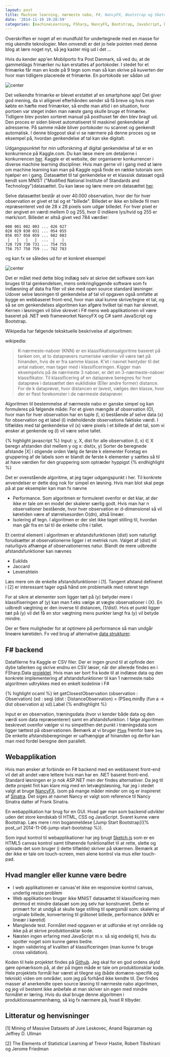 ```yaml
---
layout: post
title: Machine learning, nærmeste nabo, F#, NancyFX, Bootstrap og Sketch.js
date: '2014-11-19 19:28:59'
categories: [machineLearning, FSharp, NancyFX, Bootstrap, JavaScript, kNN]
---
```


Overskriften er noget af en mundfuld for undertegnede med en masse for mig ukendte teknologier. Men omvendt er det jo hele pointen med denne blog at lære noget nyt, så jeg kaster mig ud i det ...

<!--more-->

Hvis du kender app'en Mobilporto fra Post Danmark, så ved du, at de gammeldags frimærker nu kan erstattes af portokoder. I stedet for et frimærke får man en kode på 9 tegn som man så kan skrive på kuverten der hvor man tidligere placerede et frimærke. En portokode ser sådan ud

![center](/images/mobilporto.png)

Det velkendte frimærke er blevet erstattet af en smartphone app! Det giver god mening, da vi alligevel efterhånden sender så få breve og hvis man købte en hæfte med frimærker, så endte man altid i en situation, hvor portoen var steget inden man næste gang skulle bruge et frimærke. Tidligere blev posten sorteret manual på posthuset før den blev bragt ud. Den proces er siden blevet automatiseret til maskinel genkendelse af adresserne. På samme måde bliver portokoder nu scannet og genkendt automatisk. I denne blogpost skal vi se nærmere på denne proces og se eksempel på, hvordan genkendelse af tal kan ske digitalt.

Udgangspunktet for min udforskning af digital genkendelse af tal er en konkurrence på Kaggle.com. Du kan læse mere om detaljerne i konkurrencen [her](https://www.kaggle.com/c/digit-recognizer). Kaggle er et website, der organiserer konkurrencer i diverse machine learning discipliner. Hvis man gerne vil i gang med at lære om machine learning kan man på Kaggle også finde en række tutorials som hjælper en i gang. Datasættet til tal genkendelse er et klassisk datasæt også kendt som MNIST ("Modified National Institute of Standards and Technology")datasættet. Du kan læse og lære mere om datasættet [her](http://yann.lecun.com/exdb/mnist/index.html).

Selve datasættet består at over 40.000 observation, hvor der for hver observation er givet et tal og et "billede". Billedet er ikke en billede fil men repræsenteret ved de 28 x 28 pixels som udgør billedet. For hver pixel er der angivet en værdi mellem 0 og 255, hvor 0 indikere lys/hvid og 255 er mørk/sort. Billedet er altså givet ved 784 værdier:

    000 001 002 003 ... 026 027
    028 029 030 031 ... 054 055
    056 057 058 059 ... 082 083
     |   |   |   |  ...  |   |
    728 729 730 731 ... 754 755
    756 757 758 759 ... 782 783

og kan fx se således ud for et konkret eksempel

![center](/images/kaggleDigitExample.png)

Det er målet med dette blog indlæg selv at skrive det software som kan bruges til tal genkendelsen, mens omkringliggende software som fx indlæsning af data fra filer vil ske med open source standard løsninger. Udover selve løsningen til genkendelse af tal vil opgaven også omfatte at bygge en webbaseret front-end, hvor man skal kunne skrive/tegne et tal, og så se om genkendelses algoritmen kan afgøre hvilket tal man har skrevet. Kernen i løsningen vil blive skrevet i F# mens web applikationen vil være baseret på .NET web frameworket NancyFX og C# samt JavaScript og Bootstrap.

Wikipedia har følgende teksktuelle beskrivelse af algoritmen:

wikipedia:
> K-nærmeste-naboer (KNN) er en klassifikationsalgoritme baseret på tanken om, at to dataprøvers numeriske værdier vil være tæt på hinanden, hvis de er fra samme klasse. K'et i navnet hentyder til det antal naboer, man tager med i klassificeringen. Kigger man eksempelvis på de nærmeste 3 naboer, er det en 3-nærmeste-naboer klassifikator.
Til klassificering af en dataprøve beregnes for hver dataprøve i datasættet den euklidiske (Eller andre former) distance. For de k dataprøver, hvor distancen er lavest, vælges den klasse, hvor der er flest forekomster i de nærmeste dataprøver.

Algoritmen til bestemmelse af nærmeste nabo er ganske simpel og kan formuleres på følgende måde: For et given mængde af observation \(O\), hvor man for hver observation har en tuple (l, x) bestående af selve data \(x\) for observation og et label \(l\) indeholdende observations faktiske værdi. I tilfældes med tal genkendelse vil \(x\) være pixels i et billede af det tal, som vi ønsker at genkende og \(l\) vil være selve tallet.

{% highlight javascript %}
Input: y, X, dist
for alle observation (l, x) ∈ X
    beregn afstanden dist mellem y og x: dist(x, y)
Sorter de beregnede afstande |X| i stigende orden
Vælg de første k elementer
Foretag en gruppering af de labels som er blandt de første k elementer
y sættes så til at have værdien for den gruppering som optræder hyppigst
{% endhighlight %}

Det er ovenstående algoritme, at jeg tager udgangspunkt i her. Til konkrete anvendelser er dette dog nok
for simpel en løsning. Hvis man blot skal pege på at par eksempler kan man fx nævne

* Performance. Som algoritmen er formuleret ovenfor er det klar, at der ikke er tale om en model der skalerer særlig godt. Hvis man har n observationer bestående, hvor hver observation er d-dimensionel så vil køretiden være af størrelsesorden O(dn), altså lineær.
* Isolering af tegn. I algoritmen er der slet ikke taget stilling til, hvordan man går fra en tal til de enkelte cifre i tallet.

Et central element i algoritmen er afstandsfunktionen \(dist\) som naturligt forudsætter at observationerne ligger i et metrisk rum. Valget af \(dist\) vil naturligvis afhænge af observationernes natur. Blandt de mere udbredte afstandsfunktioner kan nævnes

* Euklids
* Jaccard
* Levenshtein

Læs mere om de enkelte afstandsfunktioner i [1]. Tangent afstand defineret i [2] er interessant tager også hånd om problematik med roteret tegn

For at sikre at elementer som ligger tæt på \(y\) betyder mere i klassifiseringen af \(y\) kan man f.eks vælge at vægte observationer i \(X\). En udbredt vægtning er den inverse til distancen, \(1/dist\). Hvis et punkt ligger tæt på \(y\) vil det få en stor vægtning mens punkter langt fra \(y\) vil betyde mindre.

Der er flere muligheder for at optimere på performance så man undgår lineære køretiden. Fx ved brug af alternative [data strukturer](https://en.wikipedia.org/wiki/K-d_tree).

## F# backend
Datafilerne fra Kaggle er CSV filer. Der er ingen grund til at opfinde den dybe tallerken og skrive endnu en CSV læser, når der allerede findes en i FSharp.Data [projektet](https://fsharp.github.io/FSharp.Data/library/CsvProvider.html). Hvis man ser bort fra kode til at indlæse data og den konkrete implementering af afstandsfunktioner til kan 1 nærmeste nabo algoritmen udtrykkes med en enkelt kodelinie i F#

{% highlight ocaml %}
let getClosestObservation (observation : Observation) (xd : seq<Digit>) (dist : DistanceObservation) =
    (PSeq.minBy (fun a -> dist observation a) xd).Label
{% endhighlight %}

Input er en observation, træningsdata (hvor vi kender både data og den værdi som data repræsenterer) samt en afstandsfunktion. I følge algoritmen beskrevet ovenfor vælger vi nu simpelthen det punkt i træningsdata som ligger tættest på observationen. Bemærk at vi bruger [`PSeq`](https://github.com/fsprojects/FSharp.Collections.ParallelSeq) fremfor bare `Seq`. De enkelte afstandsberegninger er uafhængige af hinanden og derfor kan man med fordel beregne dem parallelt.

## Webapplikation

Hvis man ønsker at forbinde en F# backend med en webbaseret front-end vil det alt andet være lettere hvis man har en .NET baseret front-end. Standard løsningen er jo nok ASP.NET men der findes alternativer. Da jeg til dette projekt fint kan klare mig med en letvægtsløsning, har jeg i stedet valgt at bruge [NancyFX](http://nancyfx.org/). (som på mange måder minder om og er inspireret af [Sinatra](http://www.sinatrarb.com/). Det siges at navnet Nancy er valgt som reference til Nancy Sinatra datter af Frank Sinatra.

En webapplikation har brug for en GUI. Hvad gør man som backend udvikler uden det store kendskab til HTML, CSS og JavaScript. Svaret kunne være Bootstrap. Læs mere i min boganmeldese [Jump Start Bootstrap]({% post_url 2014-11-06-jump-start-bootstrap %}).

Som input kontrol til webapplikationer har jeg brugt [Sketch.js](http://soulwire.github.io/sketch.js/) som er en HTML5 canvas kontrol samt tilhørende funktionalitet til at rette, slette og oploade det som bruger (i dette tilfælde) skriver på skærmen. Bemærk at der ikke er tale om touch-screen, men alene kontrol via mus eller touch-pad.

## Hvad mangler eller kunne være bedre

* I web applikationen er canvas'et ikke en responsive kontrol canvas, underlig resize problem
* Web applikationen bruger ikke MNIST datasættet til klassificering men derimod et mindre datasæt
som jeg selv har konstrueret. Dette er primært for at undgå at skulle tage stilling til spørgsmål som:
skalering af orginale billede, konvertering til gråtonet billede, performance (kNN er lineær i køretid)
* Manglende test. Formålet med opgaven er at udforske et nyt område og ikke på at skrive produktionsklar kode.
* Næsten ingen erfaring med JavaScript m.v. så sig endelig til, hvis du spotter noget som kunne gøres bedre.
* Ingen validering af kvaliten af klassificeringen (man kunne fx bruge cross validation).

Koden til hele projektet findes på [Github](https://github.com/carsten-j/kNN). Jeg skal for en god ordens skyld gøre opmærksom på, at der på ingen måde er tale om produktionsklar kode. Hele projektets formål har været at tilegne sig (både domæne-specifik og teknisk) viden om områder, som jeg på forhånd ikke kendte til. Der findes masser af anerkendte open source løsning til nærmeste nabo algoritmen, og jeg vil bestemt ikke anbefale at man skriver sin egen med mindre formålet er læring. Hvis du skal bruge denne algoritmen i produktionssammenhæng, så kig fx nærmere på, hvad R tilbyder.

## Litteratur og henvisninger

[1] Mining of Massive Datasets af Jure Leskovec, Anand Rajaraman og Jeffrey D. Ullman

[2] The Elements of Statistical Learning af Trevor Hastie, Robert Tibshirani og Jerome Friedman
